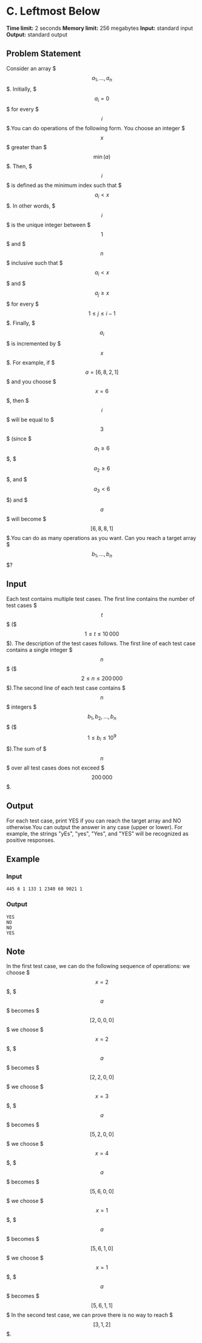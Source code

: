 # C. Leftmost Below

**Time limit:** 2 seconds
**Memory limit:** 256 megabytes
**Input:** standard input
**Output:** standard output

## Problem Statement

Consider an array $$$a_1, \ldots, a_n$$$. Initially, $$$a_i = 0$$$ for every $$$i$$$.You can do operations of the following form.   You choose an integer $$$x$$$ greater than $$$\min(a)$$$.  Then, $$$i$$$ is defined as the minimum index such that $$$a_i < x$$$. In other words, $$$i$$$ is the unique integer between $$$1$$$ and $$$n$$$ inclusive such that $$$a_i < x$$$ and $$$a_j \geq x$$$ for every $$$1 \leq j \leq i-1$$$.  Finally, $$$a_i$$$ is incremented by $$$x$$$. For example, if $$$a = [6, 8, 2, 1]$$$ and you choose $$$x = 6$$$, then $$$i$$$ will be equal to $$$3$$$ (since $$$a_1 \geq 6$$$, $$$a_2 \geq 6$$$, and $$$a_3 < 6$$$) and $$$a$$$ will become $$$[6, 8, 8, 1]$$$.You can do as many operations as you want. Can you reach a target array $$$b_1, \ldots, b_n$$$?

## Input

Each test contains multiple test cases. The first line contains the number of test cases $$$t$$$ ($$$1 \le t \le 10\,000$$$). The description of the test cases follows. The first line of each test case contains a single integer $$$n$$$ ($$$2 \leq n \leq 200\,000$$$).The second line of each test case contains $$$n$$$ integers $$$b_1, b_2, \ldots, b_n$$$ ($$$1 \le b_i \le 10^9$$$).The sum of $$$n$$$ over all test cases does not exceed $$$200\,000$$$.

## Output

For each test case, print YES if you can reach the target array and NO otherwise.You can output the answer in any case (upper or lower). For example, the strings "yEs", "yes", "Yes", and "YES" will be recognized as positive responses.

## Example

### Input
```
445 6 1 133 1 2340 60 9021 1
```

### Output
```
YES
NO
NO
YES
```

## Note

In the first test case, we can do the following sequence of operations:   we choose $$$x=2$$$, $$$a$$$ becomes $$$[2, 0, 0, 0]$$$  we choose $$$x=2$$$, $$$a$$$ becomes $$$[2, 2, 0, 0]$$$  we choose $$$x=3$$$, $$$a$$$ becomes $$$[5, 2, 0, 0]$$$  we choose $$$x=4$$$, $$$a$$$ becomes $$$[5, 6, 0, 0]$$$  we choose $$$x=1$$$, $$$a$$$ becomes $$$[5, 6, 1, 0]$$$  we choose $$$x=1$$$, $$$a$$$ becomes $$$[5, 6, 1, 1]$$$ In the second test case, we can prove there is no way to reach $$$[3, 1, 2]$$$.
